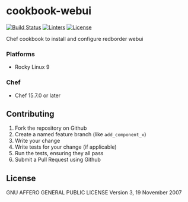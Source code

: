 # cookbook-webui
[![Build Status][build-shield]][build-url]
[![Linters][linters-shield]][linters-url]
[![License][license-shield]][license-url]

<!-- Badges -->
[build-shield]: https://github.com/redBorder/cookbook-webui/actions/workflows/rpm.yml/badge.svg?branch=master
[build-url]: https://github.com/redBorder/cookbook-webui/actions/workflows/rpm.yml?query=branch%3Amaster
[linters-shield]: https://github.com/redBorder/cookbook-webui/actions/workflows/lint.yml/badge.svg?event=push
[linters-url]: https://github.com/redBorder/cookbook-webui/actions/workflows/lint.yml
[license-shield]: https://img.shields.io/badge/license-AGPLv3-blue.svg
[license-url]: https://github.com/cookbook-webui/blob/HEAD/LICENSE

Chef cookbook to install and configure redborder webui

### Platforms

- Rocky Linux 9

### Chef

- Chef 15.7.0 or later

## Contributing

1. Fork the repository on Github
2. Create a named feature branch (like `add_component_x`)
3. Write your change
4. Write tests for your change (if applicable)
5. Run the tests, ensuring they all pass
6. Submit a Pull Request using Github

## License

GNU AFFERO GENERAL PUBLIC LICENSE Version 3, 19 November 2007
